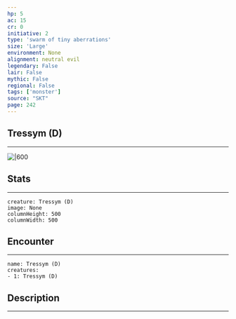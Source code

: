 ```yaml
---
hp: 5
ac: 15
cr: 0
initiative: 2
type: 'swarm of tiny aberrations'    
size: 'Large'
environment: None
alignment: neutral evil
legendary: False
lair: False
mythic: False
regional: False
tags: ['monster']
source: "SKT"
page: 242
---
```


## Tressym (D)
---

![|600](D:/Program%20Files/5e.tools/img/bestiary/SKT/Tressym.jpg)

## Stats
---

```statblock
creature: Tressym (D)
image: None
columnHeight: 500
columnWidth: 500
```

## Encounter
---

```encounter-table
name: Tressym (D)
creatures:
- 1: Tressym (D)
```

## Description
---




